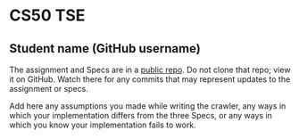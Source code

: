 # CS50 TSE
## Student name (GitHub username)

The assignment and Specs are in a [public repo](https://github.com/CS50winter2023/labs/tse).
Do not clone that repo; view it on GitHub.
Watch there for any commits that may represent updates to the assignment or specs.

Add here any assumptions you made while writing the crawler, any ways in which your implementation differs from the three Specs, or any ways in which you know your implementation fails to work.

